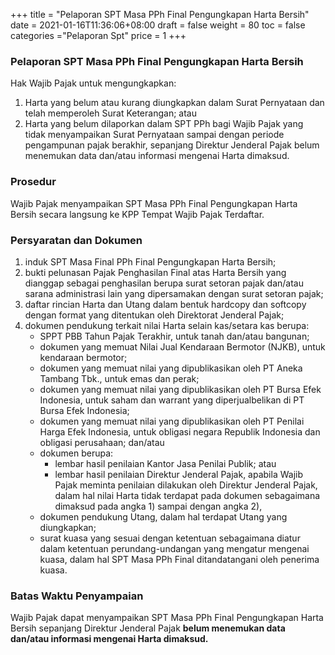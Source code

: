 +++
title = "Pelaporan SPT Masa PPh Final Pengungkapan Harta Bersih"
date = 2021-01-16T11:36:06+08:00
draft = false
weight = 80
toc = false
categories ="Pelaporan Spt"
price = 1
+++
### Pelaporan SPT Masa PPh Final Pengungkapan Harta Bersih
Hak Wajib Pajak untuk mengungkapkan:
1. Harta yang belum atau kurang diungkapkan dalam Surat Pernyataan dan telah memperoleh Surat Keterangan; atau
2. Harta yang belum dilaporkan dalam SPT PPh bagi Wajib Pajak yang tidak menyampaikan Surat Pernyataan sampai dengan periode pengampunan pajak berakhir, sepanjang Direktur Jenderal Pajak belum menemukan data dan/atau informasi mengenai Harta dimaksud.

### Prosedur
Wajib Pajak menyampaikan SPT Masa PPh Final Pengungkapan Harta Bersih secara langsung ke KPP Tempat Wajib Pajak Terdaftar.

### Persyaratan dan Dokumen
1. induk SPT Masa Final PPh Final Pengungkapan Harta Bersih;
2. bukti pelunasan Pajak Penghasilan Final atas Harta Bersih yang dianggap sebagai penghasilan berupa surat setoran pajak dan/atau sarana administrasi lain yang dipersamakan dengan surat setoran pajak;
3. daftar rincian Harta dan Utang dalam bentuk hardcopy dan softcopy dengan format yang ditentukan oleh Direktorat Jenderal Pajak;
4. dokumen pendukung terkait nilai Harta selain kas/setara kas berupa: 
    - SPPT PBB Tahun Pajak Terakhir, untuk tanah dan/atau bangunan;
    - dokumen yang memuat Nilai Jual Kendaraan Bermotor (NJKB), untuk kendaraan bermotor;
    - dokumen yang memuat nilai yang dipublikasikan oleh PT Aneka Tambang Tbk., untuk emas dan perak;
    - dokumen yang memuat nilai yang dipublikasikan oleh PT Bursa Efek Indonesia, untuk saham dan warrant yang diperjualbelikan di PT Bursa Efek Indonesia;
    - dokumen yang memuat nilai yang dipublikasikan oleh PT Penilai Harga Efek Indonesia, untuk obligasi negara Republik Indonesia dan obligasi perusahaan; dan/atau
    - dokumen berupa:
        - lembar hasil penilaian Kantor Jasa Penilai Publik; atau 
        - lembar hasil penilaian Direktur Jenderal Pajak, apabila Wajib Pajak meminta penilaian dilakukan oleh Direktur Jenderal Pajak, dalam hal nilai Harta tidak terdapat pada dokumen sebagaimana dimaksud pada angka 1) sampai dengan angka 2),
    - dokumen pendukung Utang, dalam hal terdapat Utang yang diungkapkan;
    - surat kuasa yang sesuai dengan ketentuan sebagaimana diatur dalam ketentuan perundang-undangan yang mengatur mengenai kuasa, dalam hal SPT Masa PPh Final ditandatangani oleh penerima kuasa.

### Batas Waktu Penyampaian
Wajib Pajak dapat menyampaikan SPT Masa PPh Final Pengungkapan Harta Bersih sepanjang Direktur Jenderal Pajak **belum menemukan data dan/atau informasi mengenai Harta dimaksud.**